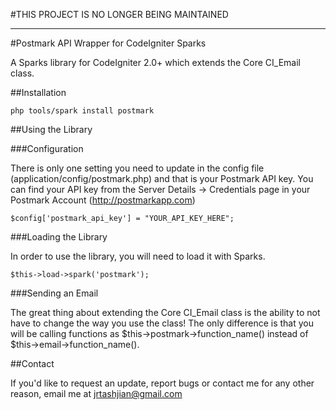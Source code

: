 #THIS PROJECT IS NO LONGER BEING MAINTAINED

* * *

#Postmark API Wrapper for CodeIgniter Sparks

A Sparks library for CodeIgniter 2.0+ which extends the Core CI_Email class.

##Installation

	php tools/spark install postmark

##Using the Library

###Configuration

There is only one setting you need to update in the config file (application/config/postmark.php) and that is your Postmark API key. You can find your API key from the Server Details -> Credentials page in your Postmark Account (http://postmarkapp.com)

	$config['postmark_api_key'] = "YOUR_API_KEY_HERE";

###Loading the Library

In order to use the library, you will need to load it with Sparks.

	$this->load->spark('postmark');

###Sending an Email

The great thing about extending the Core CI_Email class is the ability to not have to change the way you use the class! The only difference is that you will be calling functions as $this->postmark->function_name() instead of $this->email->function_name().

##Contact

If you'd like to request an update, report bugs or contact me for any other reason, email me at [jrtashjian@gmail.com](mailto:jrtashjian@gmail.com)
